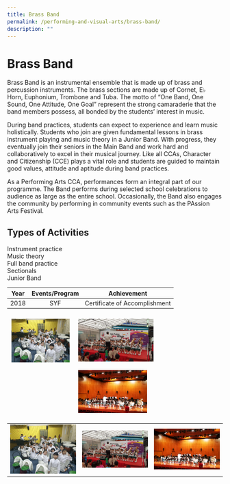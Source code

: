 ```yaml
---
title: Brass Band
permalink: /performing-and-visual-arts/brass-band/
description: ""
---
```

# Brass Band

Brass Band is an instrumental ensemble that is made up of brass and percussion instruments. The brass sections are made up of Cornet, E♭ Horn, Euphonium, Trombone and Tuba. The motto of “One Band, One Sound, One Attitude, One Goal” represent the strong camaraderie that the band members possess, all bonded by the students’ interest in music.

  

During band practices, students can expect to experience and learn music holistically. Students who join are given fundamental lessons in brass instrument playing and music theory in a Junior Band. With progress, they eventually join their seniors in the Main Band and work hard and collaboratively to excel in their musical journey. Like all CCAs, Character and Citizenship (CCE) plays a vital role and students are guided to maintain good values, attitude and aptitude during band practices.

  

As a Performing Arts CCA, performances form an integral part of our programme. The Band performs during selected school celebrations to audience as large as the entire school. Occasionally, the Band also engages the community by performing in community events such as the PAssion Arts Festival.  
  

Types of Activities
-------------------

Instrument practice   
Music theory   
Full band practice   
Sectionals  
Junior Band

| Year | Events/Program |          Achievement          |
|:----:|:--------------:|:-----------------------------:|
| 2018 |       SYF      | Certificate of Accomplishment |


<img src=" /images/ZHPS%20Experience/Performing%20arts/Brass%20Band%201.jpg" style="width:27%;float:left; padding:10px"><img src=" /images/ZHPS%20Experience/Performing%20arts/Brass%20Band%202.jpeg" style="width:35%;float:left; padding:10px"><img src=" /images/ZHPS%20Experience/Performing%20arts/Brass%20Band%203.jpeg" style="width:32%;float:left; padding:10px">

<br clear="left">

|   |   |   |
|:-:|:-:|:-:|
|  ![](/images/ZHPS%20Experience/Performing%20arts/Brass%20Band%201.jpg) |  ![](/images/ZHPS%20Experience/Performing%20arts/Brass%20Band%202.jpeg)   |  ![](/images/ZHPS%20Experience/Performing%20arts/Brass%20Band%203.jpeg)   |